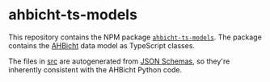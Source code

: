 # ahbicht-ts-models

This repository contains the NPM package [`ahbicht-ts-models`](https://www.npmjs.com/package/ahbicht-ts-models).
The package contains the [AHBicht](https://github.com/Hochfrequenz/ahbicht) data model as TypeScript classes.

The files in [src](src/) are autogenerated from [JSON Schemas](https://github.com/Hochfrequenz/ahbicht/tree/main/json_schemas), so they're inherently consistent with the AHBicht Python code.
